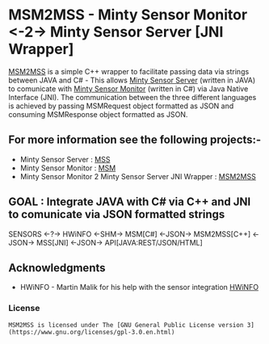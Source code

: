 # MSM2MSS - Minty Sensor Monitor <-2-> Minty Sensor Server [JNI Wrapper]
[MSM2MSS](https://github.com/MintyMods/MintySm2MintySsJniWrapper) is a simple C++ wrapper to facilitate passing data via strings between JAVA and C# - This allows [Minty Sensor Server](https://github.com/MintyMods/MintySensorServer) (written in JAVA) to comunicate with [Minty Sensor Monitor](https://github.com/MintyMods/MintySensorMonitor) (written in C#) via Java Native Interface (JNI).
The communication between the three different languages is achieved by passing MSMRequest object formatted as JSON and consuming MSMResponse object formatted as JSON.

## For more information see the following projects:-
* Minty Sensor Server : [MSS](https://github.com/MintyMods/MintySensorServer)
* Minty Sensor Monitor : [MSM](https://github.com/MintyMods/MintySensorMonitor)
* Minty Sensor Monitor 2 Minty Sensor Server JNI Wrapper : [MSM2MSS](https://github.com/MintyMods/MSM2MSS)

## GOAL : Integrate JAVA with C# via C++ and JNI to comunicate via JSON formatted strings
SENSORS <-?-> HWiNFO <-SHM-> MSM[C#] <-JSON-> MSM2MSS[C++] <-JSON-> MSS[JNI] <-JSON-> API[JAVA:REST/JSON/HTML]

## Acknowledgments
  * HWiNFO - Martin Malik for his help with the sensor integration [HWiNFO](http://hwinfo.com)

### License
	MSM2MSS is licensed under The [GNU General Public License version 3](https://www.gnu.org/licenses/gpl-3.0.en.html)
